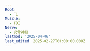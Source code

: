 ```yaml
---
Root:
  - T1
Muscle:
  - FDI
Nerve:
  - 尺骨神経
lastmod: '2025-04-06'
last_edited: 2025-02-27T00:00:00.000Z
---
```



